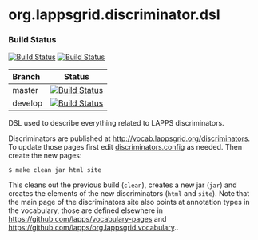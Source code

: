 org.lappsgrid.discriminator.dsl
===============================

### Build Status

[![Build Status](http://grid.anc.org:9080/travis/svg/lappsgrid-incubator/org.lappsgrid.discriminator.dsl?branch=master)](https://travis-ci.org/lappsgrid-incubator/org.lappsgrid.discriminator.dsl)
[![Build Status](http://grid.anc.org:9080/travis/svg/lappsgrid-incubator/org.lappsgrid.discriminator.dsl?branch=develop)](https://travis-ci.org/lappsgrid-incubator/org.lappsgrid.discriminator.dsl)

| Branch | Status |
|:-------|--------|
|master|[![Build Status](http://grid.anc.org:9080/travis/svg/lappsgrid-incubator/org.lappsgrid.discriminator.dsl?branch=master)](https://travis-ci.org/lappsgrid-incubator/org.lappsgrid.discriminator.dsl)|
|develop|[![Build Status](http://grid.anc.org:9080/travis/svg/lappsgrid-incubator/org.lappsgrid.discriminator.dsl)](https://travis-ci.org/lappsgrid-incubator/org.lappsgrid.discriminator.dsl)|

DSL used to describe everything related to LAPPS discriminators.

Discriminators are published at http://vocab.lappsgrid.org/discriminators. To update those pages first edit [discriminators.config](https://github.com/lappsgrid-incubator/org.lappsgrid.discriminator.dsl/blob/master/src/main/resources/discriminators.config) as needed. Then create the new pages:

```
$ make clean jar html site
```

This cleans out the previous build (`clean`), creates a new jar (`jar`) and creates the elements of the new discriminators (`html` and `site`). Note that the main page of the discriminators site also points at annotation types in the vocabulary, those are defined elsewhere in https://github.com/lapps/vocabulary-pages and https://github.com/lapps/org.lappsgrid.vocabulary..
